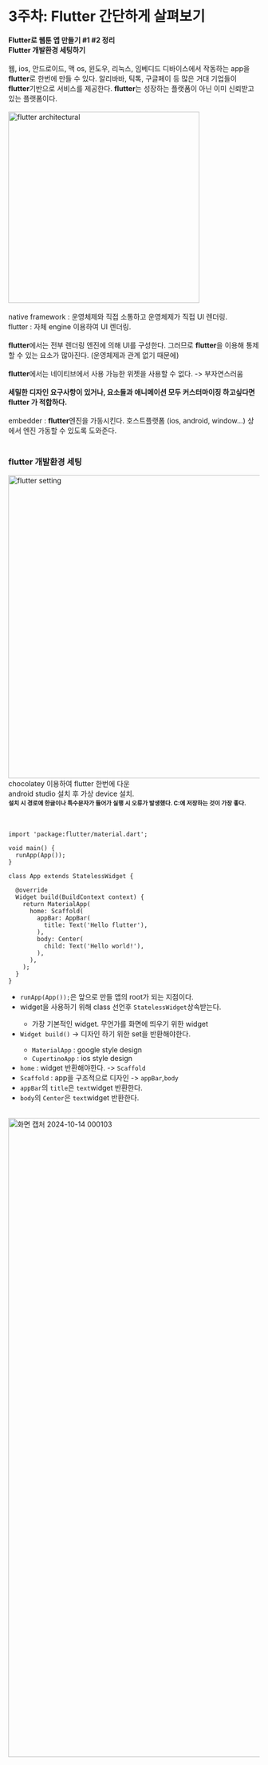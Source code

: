 # 3주차: 	Flutter 간단하게 살펴보기
<strong>Flutter로 웹툰 앱 만들기 #1 #2 정리</strong><br>
<strong>Flutter 개발환경 세팅하기</strong><br><br>
웹, ios, 안드로이드, 맥 os, 윈도우, 리눅스, 임베디드 디바이스에서 작동하는 app을 <strong>flutter</strong>로 한번에 만들 수 있다. 알리바바, 틱톡, 구글페이 등 많은 거대 기업들이  <strong>flutter</strong>기반으로 서비스를 제공한다. <strong>flutter</strong>는 성장하는 플랫폼이 아닌 이미 신뢰받고 있는 플랫폼이다. <br><br><img width="383" alt="flutter architectural" src="https://github.com/user-attachments/assets/c80cf9ca-58b6-4a23-b5eb-22121aaa96d4"><br><br>
native framework : 운영체제와 직접 소통하고 운영체제가 직접 UI 렌더링.<br>
flutter : 자체 engine 이용하여 UI 렌더링. <br><br>
<strong>flutter</strong>에서는 전부 렌더링 엔진에 의해 UI를 구성한다. 그러므로 <strong>flutter</strong>을 이용해 통제할 수 있는 요소가 많아진다. (운영체제과 관계 없기 때문에) <br><br>
<strong>flutter</strong>에서는 네이티브에서 사용 가능한 위젯을 사용할 수 없다. -> 부자연스러움 <br><br>
<strong>세밀한 디자인 요구사항이 있거나, 요소들과 애니메이션 모두 커스터마이징 하고싶다면 flutter 가 적합하다. </strong><Br><Br>
embedder : <strong>flutter</strong>엔진을 가동시킨다. 호스트플랫폼 (ios, android, window...) 상에서 엔진 가동할 수 있도록 도와준다. <br><br>
### flutter 개발환경 세팅
<img width="607" alt="flutter setting" src="https://github.com/user-attachments/assets/b5a9f65b-c989-44ed-97f9-6a9210bf3824">
chocolatey 이용하여 flutter 한번에 다운<br>
android studio 설치 후 가상 device 설치.<br>
<sup><strong>설치 시 경로에 한글이나 특수문자가 들어가 실행 시 오류가 발생했다. C:에 저장하는 것이 가장 좋다. </strong></sup><br><br><br>

```
import 'package:flutter/material.dart';

void main() {
  runApp(App());
}

class App extends StatelessWidget {

  @override
  Widget build(BuildContext context) {
    return MaterialApp(
      home: Scaffold(
        appBar: AppBar(
          title: Text('Hello flutter'),
        ),
        body: Center(
          child: Text('Hello world!'),
        ),
      ),
    );
  }
}
```
<ul>
  <li><code>runApp(App());</code>은 앞으로 만들 앱의 root가 되는 지점이다.</li>
  <li>widget을 사용하기 위해 class 선언후 <code>StatelessWidget</code>상속받는다.</li>
  <ul>
    <li>가장 기본적인 widget. 무언가를 화면에 띄우기 위한 widget</li>
  </ul>
  <li><code>Widget build()</code> -> 디자인 하기 위한 set을 반환해야한다.</li>
  <ul>
    <li><code>MaterialApp</code> : google style design</li>
    <li><code>CupertinoApp</code> : ios style design</li>
  </ul>
  <li><code>home</code> : widget 반환해야한다. -> <code>Scaffold</code></li>
  <li><code>Scaffold</code> : app을 구조적으로 디자인 -> <code>appBar</code>,<code>body</code></li>
  <li><code>appBar</code>의 <code>title</code>은 <code>text</code>widget 반환한다. </li>
  <li><code>body</code>의 <code>Center</code>은 <code>text</code>widget 반환한다.</li>
</ul>
<br>
<img width="1280" alt="화면 캡처 2024-10-14 000103" src="https://github.com/user-attachments/assets/a43cd06e-4619-4100-8a3c-c6fa75982671">
<br><br>
